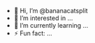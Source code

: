 - 👋 Hi, I’m @bananacatsplit
- 👀 I’m interested in ...
- 🌱 I’m currently learning ...
- ⚡ Fun fact: ...

<!---
bananacatsplit/bananacatsplit is a ✨ special ✨ repository because its `README.md` (this file) appears on your GitHub profile.
You can click the Preview link to take a look at your changes.
--->
